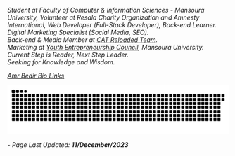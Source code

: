 *Student at Faculty of Computer & Information Sciences - Mansoura University, Volunteer at Resala Charity Organization and Amnesty International, Web Developer (Full-Stack Developer), Back-end Learner.*
<br>
*Digital Marketing Specialist (Social Media, SEO).*
<br>
*Back-end & Media Member at [CAT Reloaded Team](https://www.linkedin.com/company/cat-reloaded/).*
<br>
*Marketing at [Youth Entrepreneurship Council](https://www.linkedin.com/company/youth-entrep-council), Mansoura University.*
<br>
*Current Step is Reader, Next Step Leader.*
<br>
*Seeking for Knowledge and Wisdom.*

*[Amr Bedir Bio Links](https://bio.link/amrbedir)*

![Snake animation](./assets/github-contribution-grid-snake.svg)

*- Page Last Updated: **11/December/2023***
